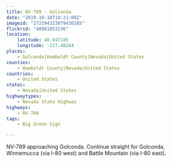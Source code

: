 ```yaml
---
title: NV-789 - Golconda
date: "2019-10-18T18:21:08Z"
imageid: "272194323079430285"
flickrid: "48981953136"
location:
    latitude: 40.947185
    longitude: -117.48264
places:
    - Golconda|Humboldt County|Nevada|United States
counties:
    - Humboldt County|Nevada|United States
countries:
    - United States
states:
    - Nevada|United States
highwaytypes:
    - Nevada State Highway
highways:
    - NV-789
tags:
    - Big Green Sign

---
```

NV-789 approaching Golconda.  Continue straight for Golconda, Winnemucca (via I-80 west) and Battle Mountain (via I-80 east).